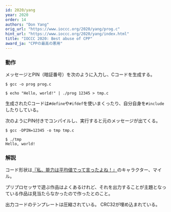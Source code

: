 ```yaml
---
id: 2020/yang
year: 2020
order: 14
authors: "Don Yang"
orig_url: "https://www.ioccc.org/2020/yang/prog.c"
hint_url: "https://www.ioccc.org/2020/yang/index.html"
title: "IOCCC 2020: Best abuse of CPP"
award_ja: "CPPの最高の悪用"
---
```


### 動作

メッセージとPIN（暗証番号）を次のように入力し、Cコードを生成する。

```
$ gcc -o prog prog.c

$ echo "Hello, world!" | ./prog 12345 > tmp.c
```

生成されたCコードは`#define`や`#ifdef`を使いまくったり、自分自身を`#include`したりしている。

次のようにPIN付きでコンパイルし、実行すると元のメッセージが出てくる。

```
$ gcc -DPIN=12345 -o tmp tmp.c

$ ./tmp
Hello, world!
```

### 解説

コード形状は[『私、能力は平均値でって言ったよね！』](https://ja.wikipedia.org/wiki/%E7%A7%81%E3%80%81%E8%83%BD%E5%8A%9B%E3%81%AF%E5%B9%B3%E5%9D%87%E5%80%A4%E3%81%A7%E3%81%A3%E3%81%A6%E8%A8%80%E3%81%A3%E3%81%9F%E3%82%88%E3%81%AD!)のキャラクター、マイル。

プリプロセッサで遊ぶ作品はよくあるけれど、それを出力することが主題となっている作品は見当たらなかったので作ったとのこと。

出力コードのテンプレートは圧縮されている。
CRC32が埋め込まれている。
